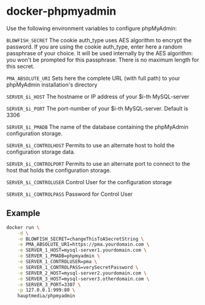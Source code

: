 # docker-phpmyadmin

Use the following environment variables to configure phpMyAdmin:

`BLOWFISH_SECRET` The cookie auth_type uses AES algorithm to encrypt the password. If you are using the cookie auth_type, enter here a random passphrase of your choice. It will be used internally by the AES algorithm: you won't be prompted for this passphrase. There is no maximum length for this secret.

`PMA_ABSOLUTE_URI` Sets here the complete URL (with full path) to your phpMyAdmin installation's directory

`SERVER_$i_HOST` The hostname or IP address of your $i-th MySQL-server

`SERVER_$i_PORT` The port-number of your $i-th MySQL-server. Default is 3306

`SERVER_$i_PMADB` The name of the database containing the phpMyAdmin configuration storage.

`SERVER_$i_CONTROLHOST` Permits to use an alternate host to hold the configuration storage data.

`SERVER_$i_CONTROLPORT` Permits to use an alternate port to connect to the host that holds the configuration storage.

`SERVER_$i_CONTROLUSER` Control User for the configuration storage

`SERVER_$i_CONTROLPASS` Password for Control User 


## Example

```bash
docker run \
    -d \
    -e BLOWFISH_SECRET=changeThisToASecretString \
    -e PMA_ABSOLUTE_URI=https://pma.yourdomain.com \
    -e SERVER_1_HOST=mysql-server1.yourdomain.com \
    -e SERVER_1_PMADB=phpmyadmin \
    -e SERVER_1_CONTROLUSER=pma \
    -e SERVER_1_CONTROLPASS=verySecretPassword \
    -e SERVER_2_HOST=mysql-server2.yourdomain.com \
    -e SERVER_3_HOST=mysql-server3.otherdomain.com \
    -e SERVER_3_PORT=3307 \
    -p 127.0.0.1:999:80 \
    hauptmedia/phpmyadmin
```

